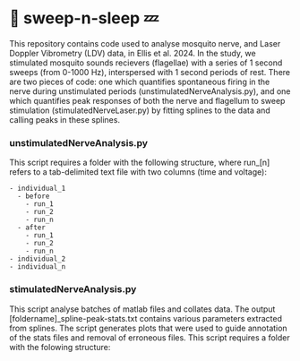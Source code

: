 # 🧹 sweep-n-sleep 💤
This repository contains code used to analyse mosquito nerve, and Laser Doppler Vibrometry (LDV) data, in Ellis et al. 2024. In the study, we stimulated mosquito sounds recievers (flagellae) with a series of 1 second sweeps (from 0-1000 Hz), interspersed with 1 second periods of rest. There are two pieces of code: one which quantifies spontaneous firing in the nerve during unstimulated periods (unstimulatedNerveAnalysis.py), and one which quantifies peak responses of both the nerve and flagellum to sweep stimulation (stimulatedNerveLaser.py) by fitting splines to the data and calling peaks in these splines.
### unstimulatedNerveAnalysis.py
This script requires a folder with the following structure, where run_[n] refers to a tab-delimited text file with two columns (time and voltage):
```
- individual_1
  - before
    - run_1
    - run_2
    - run_n
  - after
    - run_1
    - run_2
    - run_n
- individual_2
- individual_n
```
### stimulatedNerveAnalysis.py
This script analyse batches of matlab files and collates data. The output [foldername]_spline-peak-stats.txt contains various parameters extracted from splines. The script generates plots that were used to guide annotation of the stats files and removal of erroneous files. This script requires a folder with the folowing structure:
